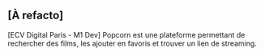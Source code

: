 ## [À refacto]

[ECV Digital Paris - M1 Dev] 
Popcorn est une plateforme permettant de rechercher des films, les ajouter en favoris et trouver un lien de streaming.
